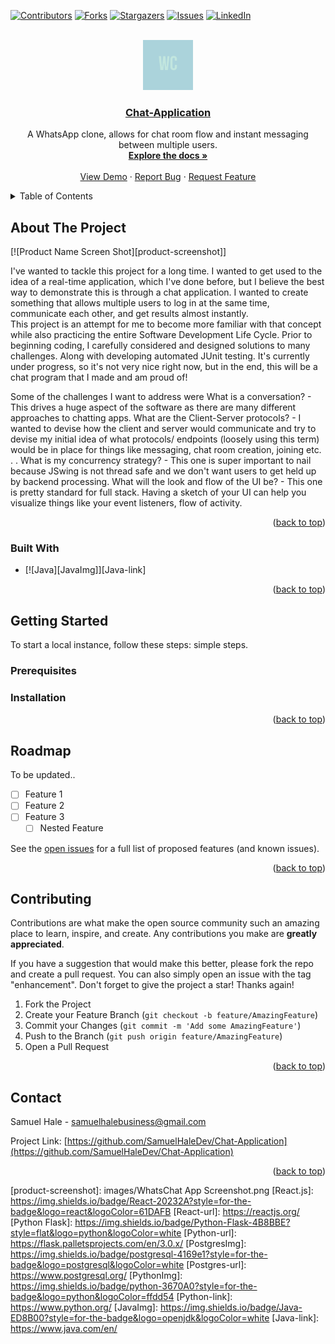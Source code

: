 <!-- Improved compatibility of back to top link: See: https://github.com/othneildrew/Best-README-Template/pull/73 -->
<a name="readme-top"></a>
<!--
*** Thanks for checking out the Best-README-Template. If you have a suggestion
*** that would make this better, please fork the repo and create a pull request
*** or simply open an issue with the tag "enhancement".
*** Don't forget to give the project a star!
*** Thanks again! Now go create something AMAZING! :D
-->



<!-- PROJECT SHIELDS -->
<!--
*** I'm using markdown "reference style" links for readability.
*** Reference links are enclosed in brackets [ ] instead of parentheses ( ).
*** See the bottom of this document for the declaration of the reference variables
*** for contributors-url, forks-url, etc. This is an optional, concise syntax you may use.
*** https://www.markdownguide.org/basic-syntax/#reference-style-links
-->
[![Contributors][contributors-shield]][contributors-url]
[![Forks][forks-shield]][forks-url]
[![Stargazers][stars-shield]][stars-url]
[![Issues][issues-shield]][issues-url]
[![LinkedIn][linkedin-shield]][linkedin-url]



<!-- PROJECT LOGO -->
<br />
<div align="center">
  <a href="https://github.com/SamuelHaleDev/Chat-Application">
    <img src="images/WhatsChat Logo.png" alt="Logo" width="80" height="80">
  </a>

<h3 align="center"><a href="https://Chat-Application-jwmk.onrender.com">Chat-Application</a></h3>


  <p align="center">
    A WhatsApp clone, allows for chat room flow and instant messaging between multiple users.
    <br />
    <a href="https://github.com/SamuelHaleDev/Chat-Application"><strong>Explore the docs »</strong></a>
    <br />
    <br />
    <a href="https://github.com/SamuelHaleDev/Chat-Application">View Demo</a>
    ·
    <a href="https://github.com/SamuelHaleDev/Chat-Application/issues/new?labels=bug&template=bug-report---.md">Report Bug</a>
    ·
    <a href="https://github.com/SamuelHaleDev/Chat-Application/issues/new?labels=enhancement&template=feature-request---.md">Request Feature</a>
  </p>
</div>



<!-- TABLE OF CONTENTS -->
<details>
  <summary>Table of Contents</summary>
  <ol>
    <li>
      <a href="#about-the-project">About The Project</a>
      <ul>
        <li><a href="#built-with">Built With</a></li>
      </ul>
    </li>
    <li>
      <a href="#getting-started">Getting Started</a>
      <ul>
        <li><a href="#prerequisites">Prerequisites</a></li>
        <li><a href="#installation">Installation</a></li>
      </ul>
    </li>
    <li><a href="#roadmap">Roadmap</a></li>
    <li><a href="#contributing">Contributing</a></li>
    <li><a href="#contact">Contact</a></li>
  </ol>
</details>



<!-- ABOUT THE PROJECT -->
## About The Project

[![Product Name Screen Shot][product-screenshot]]

I've wanted to tackle this project for a long time. I wanted to get used to the idea of a real-time application, which I've done before, but I believe the best way to demonstrate this is through a chat application. 
I wanted to create something that allows multiple users to log in at the same time, communicate each other, and get results almost instantly.  
This project is an attempt for me to become more familiar with that concept while also practicing the entire Software Development Life Cycle. Prior to beginning coding, I carefully considered and designed solutions to many challenges.
Along with developing automated JUnit testing. It's currently under progress, so it's not very nice right now, but in the end, this will be a chat program that I made and am proud of!

Some of the challenges I want to address were
What is a conversation? - This drives a huge aspect of the software as there are many different approaches to chatting apps.
What are the Client-Server protocols? - I wanted to devise how the client and server would communicate and try to devise my initial idea of what protocols/ endpoints (loosely using this term) would be in place for things like messaging, chat room creation, joining etc. . .
What is my concurrency strategy? - This one is super important to nail because JSwing is not thread safe and we don't want users to get held up by backend processing.
What will the look and flow of the UI be? - This one is pretty standard for full stack. Having a sketch of your UI can help you visualize things like your event listeners, flow of activity.

<p align="right">(<a href="#readme-top">back to top</a>)</p>



### Built With

* [![Java][JavaImg]][Java-link]

<p align="right">(<a href="#readme-top">back to top</a>)</p>



<!-- GETTING STARTED -->
## Getting Started

To start a local instance, follow these steps: simple steps.

### Prerequisites

### Installation

<p align="right">(<a href="#readme-top">back to top</a>)</p>

<!-- ROADMAP -->
## Roadmap

To be updated..

- [ ] Feature 1
- [ ] Feature 2
- [ ] Feature 3
    - [ ] Nested Feature

See the [open issues](https://github.com/SamuelHaleDev/Chat-Application/issues) for a full list of proposed features (and known issues).

<p align="right">(<a href="#readme-top">back to top</a>)</p>



<!-- CONTRIBUTING -->
## Contributing

Contributions are what make the open source community such an amazing place to learn, inspire, and create. Any contributions you make are **greatly appreciated**.

If you have a suggestion that would make this better, please fork the repo and create a pull request. You can also simply open an issue with the tag "enhancement".
Don't forget to give the project a star! Thanks again!

1. Fork the Project
2. Create your Feature Branch (`git checkout -b feature/AmazingFeature`)
3. Commit your Changes (`git commit -m 'Add some AmazingFeature'`)
4. Push to the Branch (`git push origin feature/AmazingFeature`)
5. Open a Pull Request

<p align="right">(<a href="#readme-top">back to top</a>)</p>

<!-- CONTACT -->
## Contact

Samuel Hale - samuelhalebusiness@gmail.com

Project Link: [https://github.com/SamuelHaleDev/Chat-Application](https://github.com/SamuelHaleDev/Chat-Application)

<p align="right">(<a href="#readme-top">back to top</a>)</p>

<!-- MARKDOWN LINKS & IMAGES -->
<!-- https://www.markdownguide.org/basic-syntax/#reference-style-links -->
[contributors-shield]: https://img.shields.io/github/contributors/SamuelHaleDev/Chat-Application.svg?style=for-the-badge
[contributors-url]: https://github.com/SamuelHaleDev/Chat-Application/graphs/contributors
[forks-shield]: https://img.shields.io/github/forks/SamuelHaleDev/Chat-Application.svg?style=for-the-badge
[forks-url]: https://github.com/SamuelHaleDev/Chat-Application/network/members
[stars-shield]: https://img.shields.io/github/stars/SamuelHaleDev/Chat-Application.svg?style=for-the-badge
[stars-url]: https://github.com/SamuelHaleDev/Chat-Application/stargazers
[issues-shield]: https://img.shields.io/github/issues/SamuelHaleDev/Chat-Application.svg?style=for-the-badge
[issues-url]: https://github.com/SamuelHaleDev/Chat-Application/issues
[linkedin-shield]: https://img.shields.io/badge/-LinkedIn-black.svg?style=for-the-badge&logo=linkedin&colorB=555
[linkedin-url]: https://linkedin.com/in/samhale07
[product-screenshot]: images/WhatsChat App Screenshot.png
[React.js]: https://img.shields.io/badge/React-20232A?style=for-the-badge&logo=react&logoColor=61DAFB
[React-url]: https://reactjs.org/
[Python Flask]: https://img.shields.io/badge/Python-Flask-4B8BBE?style=flat&logo=python&logoColor=white
[Python-url]: https://flask.palletsprojects.com/en/3.0.x/
[PostgresImg]: https://img.shields.io/badge/postgresql-4169e1?style=for-the-badge&logo=postgresql&logoColor=white
[Postgres-url]: https://www.postgresql.org/
[PythonImg]: https://img.shields.io/badge/python-3670A0?style=for-the-badge&logo=python&logoColor=ffdd54
[Python-link]: https://www.python.org/
[JavaImg]: https://img.shields.io/badge/Java-ED8B00?style=for-the-badge&logo=openjdk&logoColor=white
[Java-link]: https://www.java.com/en/


